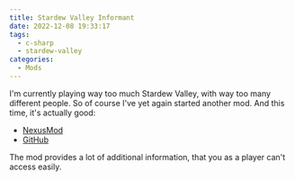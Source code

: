 ```yaml
---
title: Stardew Valley Informant
date: 2022-12-08 19:33:17
tags:
  - c-sharp
  - stardew-valley
categories:
  - Mods
---
```


I'm currently playing way too much Stardew Valley, with way too many different people. So of course I've yet again started another mod. And this time, it's actually good: 
<!-- more -->

- [NexusMod](https://www.nexusmods.com/stardewvalley/mods/14293)
- [GitHub](https://github.com/slothsoft/stardew-informant)

The mod provides a lot of additional information, that you as a player can't access easily.